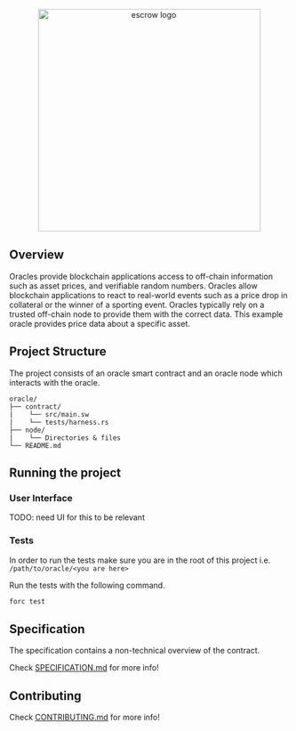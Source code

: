 <p align="center">
    <picture>
        <source media="(prefers-color-scheme: dark)" srcset=".docs/escrow-logo-dark-theme.png">
        <img alt="escrow logo" width="400px" src=".docs/escrow-logo-light-theme.png">
    </picture>
</p>

## Overview

Oracles provide blockchain applications access to off-chain information such as asset prices, and verifiable random numbers.  Oracles allow blockchain applications to react to real-world events such as a price drop in collateral or the winner of a sporting event.  Oracles typically rely on a trusted off-chain node to provide them with the correct data.  This example oracle provides price data about a specific asset.

## Project Structure

The project consists of an oracle smart contract and an oracle node which interacts with the oracle.

<!--Only show most important files e.g. script to run, build etc.-->

```
oracle/
├── contract/
|    └── src/main.sw
|    └── tests/harness.rs
├── node/
|    └── Directories & files
└── README.md
```

## Running the project

### User Interface

TODO: need UI for this to be relevant

### Tests
In order to run the tests make sure you are in the root of this project i.e. `/path/to/oracle/<you are here>`

Run the tests with the following command.

```bash
forc test
```

## Specification

The specification contains a non-technical overview of the contract.

Check [SPECIFICATION.md](./SPECIFICATION.MD) for more info!

## Contributing

Check [CONTRIBUTING.md](../CONTRIBUTING.md) for more info!
